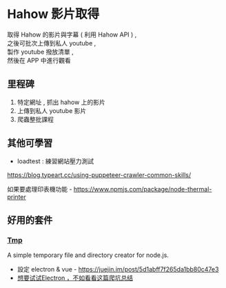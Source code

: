 # Hahow 影片取得

取得 Hahow 的影片與字幕 ( 利用 Hahow API ) ,  
之後可批次上傳到私人 youtube ,  
製作 youtube 撥放清單 ,  
然後在 APP 中進行觀看  

## 里程碑

1. 特定網址 , 抓出 hahow 上的影片
2. 上傳到私人 youtube 影片
3. 爬蟲整批課程 

## 其他可學習 

- loadtest : 練習網站壓力測試

https://blog.typeart.cc/using-puppeteer-crawler-common-skills/

如果要處理印表機功能 - https://www.npmjs.com/package/node-thermal-printer

## 好用的套件 

### [Tmp](https://www.npmjs.com/package/tmp)
A simple temporary file and directory creator for node.js.

- 設定 electron & vue - https://juejin.im/post/5d1abff7f265da1bb80c47e3
- [想要试试Electron ，不如看看这篇爬坑总结](https://juejin.im/post/5ede23c6e51d45783f11023d)
